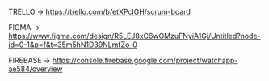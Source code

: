 TRELLO -> https://trello.com/b/etXPclGH/scrum-board

FIGMA -> https://www.figma.com/design/R5LEJ8xC6wOMzuFNyiA1Gj/Untitled?node-id=0-1&p=f&t=35m5hN1D39NLmfZo-0

FIREBASE -> https://console.firebase.google.com/project/watchapp-ae584/overview
